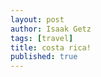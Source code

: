 ```yaml
---
layout: post
author: Isaak Getz
tags: [travel]
title: costa rica!
published: true
---
```


<img src="/assets/images/costarica/blue-coast.jpg" alt="" />

<img src="/assets/images/costarica/tree-texture.jpg" alt="" />

<img src="/assets/images/costarica/waterfall-1.jpg" alt="" />
